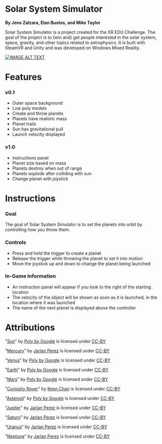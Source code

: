 # Solar System Simulator
**By Jens Zalzara, Elan Bustos, and Mike Taylor**

Solar System Simulator is a project created for the XR EDU Challenge. The goal of the project is to (win and) get people interested in the solar system, space, gravity, and other topics related to astrophysics. It is built with SteamVR and Unity and was developed on Windows Mixed Reality.

[![IMAGE ALT TEXT](http://img.youtube.com/vi/EUNAJjNMG4E/0.jpg)](http://www.youtube.com/watch?v=EUNAJjNMG4E "Solar System Simulator")

# Features

### v0.1
- Outer space background
- Low poly models
- Create and throw planets
- Planets have realistic mass
- Planet trails
- Sun has gravitational pull
- Launch velocity displayed
### v1.0
- Instructions panel
- Planet size based on mass
- Planets destroy when out of range
- Planets explode after colliding with sun
- Change planet with joystick

# Instructions

### Goal
The goal of Solar System Simulator is to set the planets into orbit by controlling how you throw them.

### Controls
- Press and hold the trigger to create a planet
- Release the trigger while throwing the planet to set it into motion
- Move the joystick up and down to change the planet being launched

### In-Game Information
- An instruction panel will appear if you look to the right of the starting location
- The velocity of the object will be shown as soon as it is launched, in the location where it was launched
- The name of the next planet is displayed above the controller

# Attributions
"[Sun](https://poly.google.com/view/77wHkzwlpOq)" by [Poly by Google](https://poly.google.com/user/4aEd8rQgKu2) is licensed under [CC-BY](https://creativecommons.org/licenses/by/4.0)

"[Mercury](https://poly.google.com/view/9PBDNYhgXDS)" by [Jarlan Perez](https://poly.google.com/user/4lZfAdz3x3X) is licensed under [CC-BY](https://creativecommons.org/licenses/by/4.0)

"[Venus](https://poly.google.com/view/6V99ow0chMd)" by [Poly by Google](https://poly.google.com/user/4aEd8rQgKu2) is licensed under [CC-BY](https://creativecommons.org/licenses/by/4.0)

"[Earth](https://poly.google.com/view/88CP80Kgb-u)" by [Poly by Google](https://poly.google.com/user/4aEd8rQgKu2) is licensed under [CC-BY](https://creativecommons.org/licenses/by/4.0)

"[Mars](https://poly.google.com/view/dsrYdi4GZ8U)" by [Poly by Google](https://poly.google.com/user/4aEd8rQgKu2) is licensed under [CC-BY](https://creativecommons.org/licenses/by/4.0)

"[Curiosity Rover](https://poly.google.com/view/caZFn1bu4Zc)" by [Keen Chan](https://poly.google.com/user/9ONx-uk_7ao) is licensed under [CC-BY](https://creativecommons.org/licenses/by/4.0)

"[Asteroid](https://poly.google.com/view/enaIlQWET9a)" by [Poly by Google](https://poly.google.com/user/4aEd8rQgKu2) is licensed under [CC-BY](https://creativecommons.org/licenses/by/4.0)

"[Jupiter](https://poly.google.com/view/6jv2Cl_xK2i)" by [Jarlan Perez](https://poly.google.com/user/4lZfAdz3x3X) is licensed under [CC-BY](https://creativecommons.org/licenses/by/4.0)

"[Saturn](https://poly.google.com/view/b-y9HDTsu7q)" by [Jarlan Perez](https://poly.google.com/user/4lZfAdz3x3X) is licensed under [CC-BY](https://creativecommons.org/licenses/by/4.0)

"[Uranus](https://poly.google.com/view/7qZDvQcXQWN)" by [Jarlan Perez](https://poly.google.com/user/4lZfAdz3x3X) is licensed under [CC-BY](https://creativecommons.org/licenses/by/4.0)

"[Neptune](https://poly.google.com/view/38LOedsa9ES)" by [Jarlan Perez](https://poly.google.com/user/4lZfAdz3x3X) is licensed under [CC-BY](https://creativecommons.org/licenses/by/4.0)
